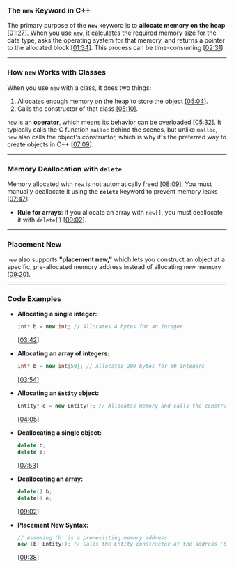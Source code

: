 ### The `new` Keyword in C++

The primary purpose of the **`new`** keyword is to **allocate memory on the heap** \[[01:27](http://www.youtube.com/watch?v=NUZdUSqsCs4&t=87)\]. When you use `new`, it calculates the required memory size for the data type, asks the operating system for that memory, and returns a pointer to the allocated block \[[01:34](http://www.youtube.com/watch?v=NUZdUSqsCs4&t=94)\]. This process can be time-consuming \[[02:31](http://www.youtube.com/watch?v=NUZdUSqsCs4&t=151)\].

-----

### How `new` Works with Classes

When you use `new` with a class, it does two things:

1.  Allocates enough memory on the heap to store the object \[[05:04](http://www.youtube.com/watch?v=NUZdUSqsCs4&t=304)\].
2.  Calls the constructor of that class \[[05:10](http://www.youtube.com/watch?v=NUZdUSqsCs4&t=310)\].

`new` is an **operator**, which means its behavior can be overloaded \[[05:32](http://www.youtube.com/watch?v=NUZdUSqsCs4&t=332)\]. It typically calls the C function `malloc` behind the scenes, but unlike `malloc`, `new` also calls the object's constructor, which is why it's the preferred way to create objects in C++ \[[07:09](http://www.youtube.com/watch?v=NUZdUSqsCs4&t=429)\].

-----

### Memory Deallocation with `delete`

Memory allocated with `new` is not automatically freed \[[08:09](http://www.youtube.com/watch?v=NUZdUSqsCs4&t=489)\]. You must manually deallocate it using the **`delete`** keyword to prevent memory leaks \[[07:47](http://www.youtube.com/watch?v=NUZdUSqsCs4&t=467)\].

  * **Rule for arrays**: If you allocate an array with `new[]`, you must deallocate it with `delete[]` \[[09:02](http://www.youtube.com/watch?v=NUZdUSqsCs4&t=542)\].

-----

### Placement New

`new` also supports **"placement new,"** which lets you construct an object at a specific, pre-allocated memory address instead of allocating new memory \[[09:20](http://www.youtube.com/watch?v=NUZdUSqsCs4&t=560)\].

-----

### Code Examples

  * **Allocating a single integer:**

    ```cpp
    int* b = new int; // Allocates 4 bytes for an integer
    ```

    \[[03:42](http://www.youtube.com/watch?v=NUZdUSqsCs4&t=222)\]

  * **Allocating an array of integers:**

    ```cpp
    int* b = new int[50]; // Allocates 200 bytes for 50 integers
    ```

    \[[03:54](http://www.youtube.com/watch?v=NUZdUSqsCs4&t=234)\]

  * **Allocating an `Entity` object:**

    ```cpp
    Entity* e = new Entity(); // Allocates memory and calls the constructor
    ```

    \[[04:05](http://www.youtube.com/watch?v=NUZdUSqsCs4&t=245)\]

  * **Deallocating a single object:**

    ```cpp
    delete b;
    delete e;
    ```

    \[[07:53](http://www.youtube.com/watch?v=NUZdUSqsCs4&t=473)\]

  * **Deallocating an array:**

    ```cpp
    delete[] b;
    delete[] e;
    ```

    \[[09:02](http://www.youtube.com/watch?v=NUZdUSqsCs4&t=542)\]

  * **Placement New Syntax:**

    ```cpp
    // Assuming 'b' is a pre-existing memory address
    new (b) Entity(); // Calls the Entity constructor at the address 'b'
    ```

    \[[09:38](http://www.youtube.com/watch?v=NUZdUSqsCs4&t=578)\]
